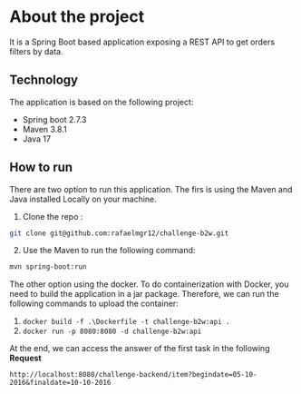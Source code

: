 # About the project
It is a Spring Boot based application exposing a REST API to get orders filters by data.
## Technology
The application is based on the following project:
* Spring boot 2.7.3
* Maven 3.8.1
* Java 17 

## How to run 
There are two option to run this application. The firs is using the Maven and Java installed Locally on your machine.

1. Clone the repo :
  ``` bash
  git clone git@github.com:rafaelmgr12/challenge-b2w.git
 ```
2. Use the Maven to run the following command:
```bash
mvn spring-boot:run
```
The other option using the docker. To do containerization with Docker, you need to build the application in a jar package. Therefore, we can run the following commands to upload the container: 
1. `docker build -f .\Dockerfile -t challenge-b2w:api .`
2. `docker run -p 8080:8080 -d challenge-b2w:api `

At the end, we can access the answer of the first task in the following **Request**
```
http://localhost:8080/challenge-backend/item?begindate=05-10-2016&finaldate=10-10-2016
```
